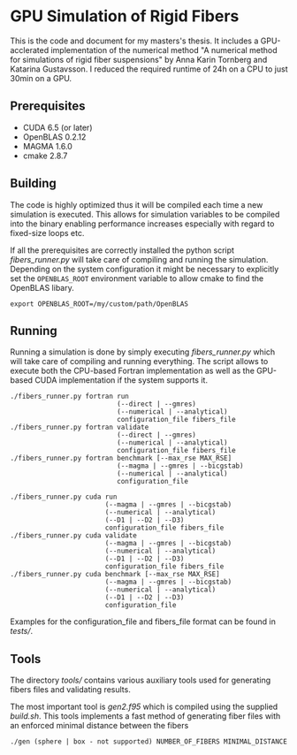 # GPU Simulation of Rigid Fibers

This is the code and document for my masters's thesis. It includes a GPU-acclerated implementation of the numerical method "A numerical method for simulations of rigid fiber suspensions" by Anna Karin Tornberg and Katarina Gustavsson. I reduced the required runtime of 24h on a CPU to just 30min on a GPU.

## Prerequisites

- CUDA 6.5 (or later)
- OpenBLAS 0.2.12
- MAGMA 1.6.0
- cmake 2.8.7

## Building

The code is highly optimized thus it will be compiled each time a new simulation is executed. This allows for simulation variables to be compiled into the binary enabling performance increases especially with regard to fixed-size loops etc.

If all the prerequisites are correctly installed the python script *fibers_runner.py* will take care of compiling and running the simulation. Depending on the system configuration it might be necessary to explicitly set the `OPENBLAS_ROOT` environment variable to allow cmake to find the OpenBLAS libary.

    export OPENBLAS_ROOT=/my/custom/path/OpenBLAS

## Running

Running a simulation is done by simply executing *fibers_runner.py* which will take care of compiling and running everything. The script allows to execute both the CPU-based Fortran implementation as well as the GPU-based CUDA implementation if the system supports it.

    ./fibers_runner.py fortran run
                               (--direct | --gmres)
                               (--numerical | --analytical)
                               configuration_file fibers_file
    ./fibers_runner.py fortran validate
                               (--direct | --gmres)
                               (--numerical | --analytical)
                               configuration_file fibers_file
    ./fibers_runner.py fortran benchmark [--max_rse MAX_RSE]
                               (--magma | --gmres | --bicgstab)
                               (--numerical | --analytical)
                               configuration_file

    ./fibers_runner.py cuda run
                            (--magma | --gmres | --bicgstab)
                            (--numerical | --analytical)
                            (--D1 | --D2 | --D3)
                            configuration_file fibers_file
    ./fibers_runner.py cuda validate
                            (--magma | --gmres | --bicgstab)
                            (--numerical | --analytical)
                            (--D1 | --D2 | --D3)
                            configuration_file fibers_file
    ./fibers_runner.py cuda benchmark [--max_rse MAX_RSE]
                            (--magma | --gmres | --bicgstab)
                            (--numerical | --analytical)
                            (--D1 | --D2 | --D3)
                            configuration_file

Examples for the configuration_file and fibers_file format can be found in *tests/*.

## Tools

The directory *tools/* contains various auxiliary tools used for generating fibers files and validating results.

The most important tool is *gen2.f95* which is compiled using the supplied *build.sh*. This tools implements a fast method of generating fiber files with an enforced minimal distance between the fibers

    ./gen (sphere | box - not supported) NUMBER_OF_FIBERS MINIMAL_DISTANCE
